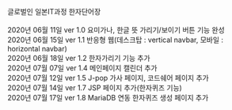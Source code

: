 글로벌인 일본IT과정 한자단어장<br/>
<br/>
2020년 06월 11일 ver 1.0 요미가나, 한글 뜻 가리기/보이기 버튼 기능 완성 <br/>
2020년 06월 15일 ver 1.1 반응형 웹(데스크탑 : vertical navbar, 모바일 : horizontal navbar)<br/>
2020년 06월 18일 ver 1.2 한자가리기 기능 추가<br/>
2020년 07월 07일 ver 1.4 메인페이지 캘린더 추가<br/>
2020년 07월 12일 ver 1.5 J-pop 가사 페이지, 코드쉐어 페이지 추가<br/>
2020년 07월 14일 ver 1.7 JSP 페이지 추가(한자퀴즈 기능)<br/>
2020년 07월 17일 ver 1.8 MariaDB 연동 한자퀴즈 생성 페이지 추가<br/>
